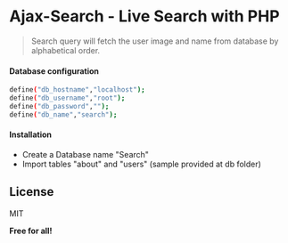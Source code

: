 #  Ajax-Search - Live Search with PHP

> Search query will fetch the user image and name from database by alphabetical order.


#### Database configuration

```sh
define("db_hostname","localhost");
define("db_username","root");
define("db_password","");
define("db_name","search");
 ```
 
 #### Installation
 
- Create a Database name "Search"
- Import tables "about" and "users" (sample provided at db folder)
 
## License

MIT

 **Free for all!**
